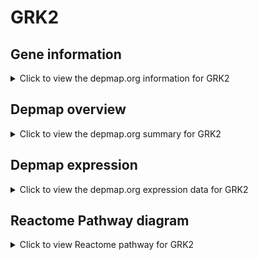 <h1>GRK2</h1>

<h2>Gene information</h2>
<details>
  <summary>Click to view the depmap.org information for GRK2</summary>
  <iframe src="https://depmap.org/portal/gene/GRK2?tab=about" style="border:none;width:100%;height:800px"></iframe>
</details>

<h2>Depmap overview</h2>
<details>
  <summary>Click to view the depmap.org summary for GRK2</summary>
  <iframe src="https://depmap.org/portal/gene/GRK2?tab=overview" style="border:none;width:100%;height:800px"></iframe>
</details>

<h2>Depmap expression</h2>
<details>
  <summary>Click to view the depmap.org expression data for GRK2</summary>
  <iframe src="https://depmap.org/portal/gene/GRK2?tab=characterization" style="border:none;width:100%;height:800px"></iframe>
</details>



<h2>Reactome Pathway diagram</h2>
<details>
  <summary>Click to view Reactome pathway for GRK2</summary>
  <p>Cargo recognition for clathrin-mediated endocytosis</p>
  <iframe src="https://reactome.org/PathwayBrowser/#/R-HSA-8856825" style="border:none;width:100%;height:800px"></iframe>
</details>




